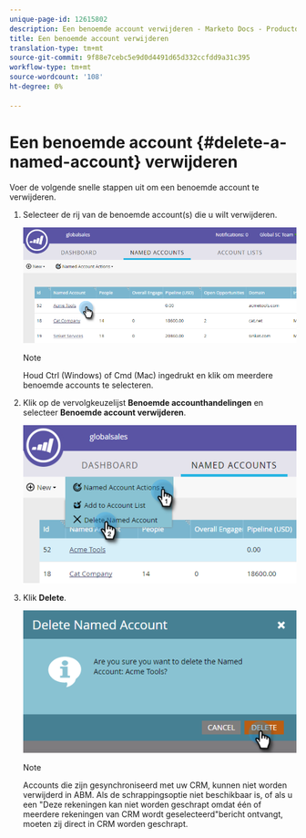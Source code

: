 ```yaml
---
unique-page-id: 12615802
description: Een benoemde account verwijderen - Marketo Docs - Productdocumentatie
title: Een benoemde account verwijderen
translation-type: tm+mt
source-git-commit: 9f88e7cebc5e9d0d4491d65d332ccfdd9a31c395
workflow-type: tm+mt
source-wordcount: '108'
ht-degree: 0%

---
```



# Een benoemde account {#delete-a-named-account} verwijderen

Voer de volgende snelle stappen uit om een benoemde account te verwijderen.

1. Selecteer de rij van de benoemde account(s) die u wilt verwijderen.

   ![](assets/seven-1.png)

   >[!NOTE]
   >
   >Houd Ctrl (Windows) of Cmd (Mac) ingedrukt en klik om meerdere benoemde accounts te selecteren.

1. Klik op de vervolgkeuzelijst **Benoemde accounthandelingen** en selecteer **Benoemde account verwijderen**.

   ![](assets/eight-1.png)

1. Klik **Delete**.

   ![](assets/nine-1.png)

   >[!NOTE]
   >
   >Accounts die zijn gesynchroniseerd met uw CRM, kunnen niet worden verwijderd in ABM. Als de schrappingsoptie niet beschikbaar is, of als u een &quot;Deze rekeningen kan niet worden geschrapt omdat één of meerdere rekeningen van CRM wordt geselecteerd&quot;bericht ontvangt, moeten zij direct in CRM worden geschrapt.
